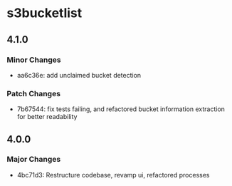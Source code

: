 # s3bucketlist

## 4.1.0

### Minor Changes

- aa6c36e: add unclaimed bucket detection

### Patch Changes

- 7b67544: fix tests failing, and refactored bucket information extraction for better readability

## 4.0.0

### Major Changes

- 4bc71d3: Restructure codebase, revamp ui, refactored processes
